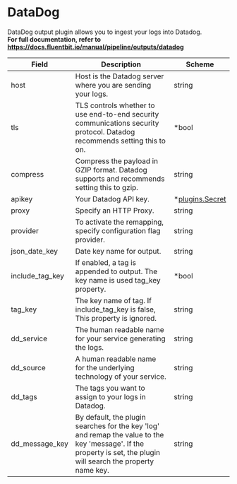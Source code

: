 # DataDog

DataDog output plugin allows you to ingest your logs into Datadog. <br /> **For full documentation, refer to https://docs.fluentbit.io/manual/pipeline/outputs/datadog**


| Field | Description | Scheme |
| ----- | ----------- | ------ |
| host | Host is the Datadog server where you are sending your logs. | string |
| tls | TLS controls whether to use end-to-end security communications security protocol. Datadog recommends setting this to on. | *bool |
| compress | Compress  the payload in GZIP format. Datadog supports and recommends setting this to gzip. | string |
| apikey | Your Datadog API key. | *[plugins.Secret](../secret.md) |
| proxy | Specify an HTTP Proxy. | string |
| provider | To activate the remapping, specify configuration flag provider. | string |
| json_date_key | Date key name for output. | string |
| include_tag_key | If enabled, a tag is appended to output. The key name is used tag_key property. | *bool |
| tag_key | The key name of tag. If include_tag_key is false, This property is ignored. | string |
| dd_service | The human readable name for your service generating the logs. | string |
| dd_source | A human readable name for the underlying technology of your service. | string |
| dd_tags | The tags you want to assign to your logs in Datadog. | string |
| dd_message_key | By default, the plugin searches for the key 'log' and remap the value to the key 'message'. If the property is set, the plugin will search the property name key. | string |
